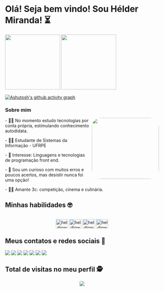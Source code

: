 # Olá! Seja bem vindo! Sou Hélder Miranda! ⏳
 
 <div>
  <img height="180em" src="https://github-readme-stats.vercel.app/api?username=heldjow&layout=compact&theme=tokyonight&count_private=true"/>
  <img height="180em" src="https://github-readme-stats.vercel.app/api/top-langs/?username=heldjow&layout=compact&theme=tokyonight&hide_progress=false"/>
 </div>
 
[![Ashutosh's github activity graph](https://github-readme-activity-graph.cyclic.app/graph?username=heldjow&bg_color=0f0f0f&color=0a308a&line=5359ac&point=0a308a&area=true&hide_border=true)](https://github.com/ashutosh00710/github-readme-activity-graph)
 
 ### Sobre mim
<div style="display: inline_block"  >
  <img align="right" width="220" height="200" style="border-radius:30px;" src="https://media.tenor.com/Ojl7Cdv6yB0AAAAC/rainbow-spongebob.giff" />
  <p> - 👨‍💻 No momento estudo tecnologias por conta própria, estimulando conhecimento autodidata. </p>
  <p> - 👨‍🎓 Estudante de Sistemas da Informação - UFRPE </p>
  <p> - 🎯 Interesse: Linguagens e tecnologias de programação front end. </p>
  <p> - 🦊 Sou um curioso com muitos erros e poucos acertos, mas desistir nunca foi uma opção! </p>
  <p> - 🖖🏼 Amante 3c: competição, cinema e culinária. </p>
</div>

  ## Minhas habilidades 🤓
 <div style="display: inline_block" align="center"><br>
  <img align="center" alt="heldjow-HTML" height="30" width="40" src="https://cdn.jsdelivr.net/gh/devicons/devicon/icons/html5/html5-original.svg">
  <img align="center" alt="heldjow-CSS" height="30" width="40" src="https://cdn.jsdelivr.net/gh/devicons/devicon/icons/css3/css3-original.svg">
  <img align="center" alt="heldjow-Js" height="30" width="40" src="https://cdn.jsdelivr.net/gh/devicons/devicon/icons/javascript/javascript-original.svg">
  <img align="center" alt="heldjow-Java" height="30" width="40" src="https://cdn.jsdelivr.net/gh/devicons/devicon/icons/java/java-original.svg">
</div>

 
  ## Meus contatos e redes sociais 📳
 <div>
  <a href="https://www.youtube.com/channel/UCbjFZ11JtFweB2I0l017hCA" target="_blank"><img src="https://img.shields.io/badge/YouTube-FF0000?style=for-the-badge&logo=youtube&logoColor=white" target="_blank"></a>
  <a href="https://www.instagram.com/heldjow/" target="_blank"><img src="https://img.shields.io/badge/-Instagram-%23E4405F?style=for-the-badge&logo=instagram&logoColor=white" target="_blank"></a>
 	<a href="https://www.twitch.tv/heldjow" target="_blank"><img src="https://img.shields.io/badge/Twitch-9146FF?style=for-the-badge&logo=twitch&logoColor=white" target="_blank"></a>
   <a href = "https://mail.google.com/mail/u/0/x/1b69fk6md45m3-/"><img src="https://img.shields.io/badge/Gmail-D14836?style=for-the-badge&logo=gmail&logoColor=white" target="_blank"></a>
  <a href="https://www.linkedin.com/in/h%C3%A9lder-miranda-1385a6170/" target="_blank"><img src="https://img.shields.io/badge/-LinkedIn-%230077B5?style=for-the-badge&logo=linkedin&logoColor=white" target="_blank"></a> 
  <a href="https://discord.gg/ykexYkcxaS" target="_blank"><img src="https://img.shields.io/badge/Discord-7289DA?style=for-the-badge&logo=discord&logoColor=white" target="_blank"></a>
  <a href="https://web.telegram.org/z/#-907258056" target="_blank"><img src="https://img.shields.io/badge/Telegram-2CA5E0?style=for-the-badge&logo=telegram&logoColor=white" target="_blank"></a>
 </div>

 ## Total de visitas no meu perfil :detective:
 <div>
  <p align="center"> 
   <img alingn="center" src="https://profile-counter.glitch.me/heldjow/count.svg" />
  </p>
 </div>


